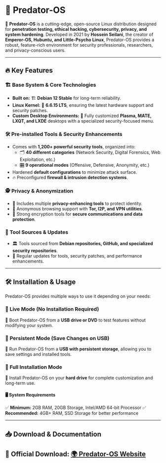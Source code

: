 # 🦾 Predator-OS

🚀 **Predator-OS** is a cutting-edge, open-source Linux distribution designed for **penetration testing, ethical hacking, cybersecurity, privacy, and system hardening**. Developed in 2021 by **Hossein Seilani**, the creator of **Emperor-OS, Hubuntu, and Little-Psycho Linux**, Predator-OS provides a robust, feature-rich environment for security professionals, researchers, and privacy-conscious users.

---

## 🔥 Key Features

### 🏗️ **Base System & Core Technologies**
- **Built on:** 🏗️ **Debian 12 Stable** for long-term reliability.
- **Linux Kernel:** 🐧 **6.6.15 LTS**, ensuring the latest hardware support and security patches.
- **Custom Desktop Environments:** 🎨 Fully customized **Plasma, MATE, LXQT, and LXDE** desktops with a specialized security-focused menu.

### 🛠️ **Pre-installed Tools & Security Enhancements**
- Comes with **1,200+ powerful security tools**, organized into:
  - 🗂️ **40 different categories** (Network Security, Digital Forensics, Web Exploitation, etc.)
  - 🎛️ **9 operational modes** (Offensive, Defensive, Anonymity, etc.)
- Hardened **default configurations** to minimize attack surface.
- 🔥 Preconfigured **firewall & intrusion detection systems**.

### 🕵️ **Privacy & Anonymization**
- 🛑 Includes multiple **privacy-enhancing tools** to protect identity.
- 📡 Anonymous browsing support with **Tor, I2P, and VPN utilities**.
- 🔏 Strong encryption tools for **secure communications and data protection**.

### 📌 **Tool Sources & Updates**
- 🏛️ Tools sourced from **Debian repositories, GitHub, and specialized security repositories**.
- 🔄 Regular updates for tools, security patches, and performance enhancements.

---

## 🛠️ Installation & Usage

Predator-OS provides multiple ways to use it depending on your needs:

### 🔹 **Live Mode** (No Installation Required)
🔹 Boot Predator-OS from a **USB drive or DVD** to test features without modifying your system.

### 🔹 **Persistent Mode** (Save Changes on USB)
🔹 Run Predator-OS from a **USB with persistent storage**, allowing you to save settings and installed tools.

### 🔹 **Full Installation Mode**
🔹 Install Predator-OS on your **hard drive** for complete customization and long-term use.

#### 🖥️ **System Requirements**
✅ **Minimum:** 2GB RAM, 20GB Storage, Intel/AMD 64-bit Processor
✅ **Recommended:** 4GB+ RAM, SSD Storage for better performance

---

## 📥 Download & Documentation

🔹 **Official Download:** [🌍 Predator-OS Website](https://predator-os.ir/download/#Header_wrapper)
---
